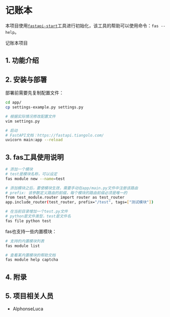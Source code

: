 # 记账本

本项目使用[`fastapi-start`](https://github.com/ibbd-dev/fastapi-start)工具进行初始化，该工具的帮助可以使用命令：`fas --help`。

记账本项目

## 1. 功能介绍

## 2. 安装与部署

部署前需要先复制配置文件：

```sh
cd app/
cp settings-example.py settings.py

# 根据实际情况修改配置文件
vim settings.py

# 启动
# FastAPI文档：https://fastapi.tiangolo.com/
uvicorn main:app --reload
```

## 3. fas工具使用说明

```sh
# 添加一个模块
# test是模块名称，可以设定
fas module new --name=test

# 添加模块之后，要使模块生效，需要手动在app/main.py文件中注册该路由
# prefix: 该参数定义路由的前缀，每个模块的路由前缀必须是唯一的
from test_module.router import router as test_router
app.include_router(test_router, prefix="/test", tags=["测试模块"])

# 在当前目录增加一个test.py文件
# python是文件类型，test是文件名
fas file python test
```

fas也支持一些内置模块：

```sh
# 支持的内置模块列表
fas module list

# 查看某内置模块的帮助文档
fas module help captcha
```

## 4. 附录

## 5. 项目相关人员

- AlphonseLuca
